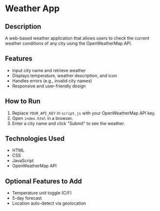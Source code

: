 # Weather App

## Description
A web-based weather application that allows users to check the current weather conditions of any city using the OpenWeatherMap API.

## Features
- Input city name and retrieve weather
- Displays temperature, weather description, and icon
- Handles errors (e.g., invalid city names)
- Responsive and user-friendly design

## How to Run
1. Replace `YOUR_API_KEY` in `script.js` with your OpenWeatherMap API key.
2. Open `index.html` in a browser.
3. Enter a city name and click "Submit" to see the weather.

## Technologies Used
- HTML
- CSS
- JavaScript
- OpenWeatherMap API

## Optional Features to Add
- Temperature unit toggle (C/F)
- 5-day forecast
- Location auto-detect via geolocation
